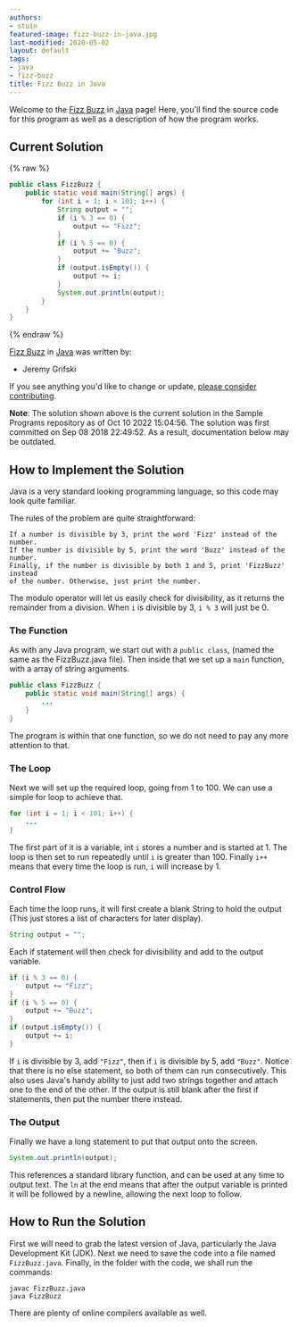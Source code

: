 ```yaml
---
authors:
- stuin
featured-image: fizz-buzz-in-java.jpg
last-modified: 2020-05-02
layout: default
tags:
- java
- fizz-buzz
title: Fizz Buzz in Java
---
```


Welcome to the [Fizz Buzz](https://sampleprograms.io/projects/fizz-buzz) in [Java](https://sampleprograms.io/languages/java) page! Here, you'll find the source code for this program as well as a description of how the program works.

## Current Solution

{% raw %}

```java
public class FizzBuzz {
    public static void main(String[] args) {
        for (int i = 1; i < 101; i++) {
            String output = "";
            if (i % 3 == 0) {
                output += "Fizz";
            }
            if (i % 5 == 0) {
                output += "Buzz";
            }
            if (output.isEmpty()) {
                output += i;
            }
            System.out.println(output);
        }
    }
}
```

{% endraw %}

[Fizz Buzz](https://sampleprograms.io/projects/fizz-buzz) in [Java](https://sampleprograms.io/languages/java) was written by:

- Jeremy Grifski

If you see anything you'd like to change or update, [please consider contributing](https://github.com/TheRenegadeCoder/sample-programs).

**Note**: The solution shown above is the current solution in the Sample Programs repository as of Oct 10 2022 15:04:56. The solution was first committed on Sep 08 2018 22:49:52. As a result, documentation below may be outdated.

## How to Implement the Solution

Java is a very standard looking programming language, so this code may look quite familiar.

The rules of the problem are quite straightforward:

    If a number is divisible by 3, print the word 'Fizz' instead of the number.
    If the number is divisible by 5, print the word 'Buzz' instead of the number.
    Finally, if the number is divisible by both 3 and 5, print 'FizzBuzz' instead
    of the number. Otherwise, just print the number.

The modulo operator will let us easily check for divisibility, as it returns the remainder
from a division. When `i` is divisible by 3, `i % 3` will just be 0.

### The Function

As with any Java program, we start out with a `public class`, (named the same as the
FizzBuzz.java file). Then inside that we set up a `main` function, with a array of string arguments.

```java
public class FizzBuzz {
    public static void main(String[] args) {
        ...
    }
}
```

The program is within that one function, so we do not need to pay any more attention to that.

### The Loop

Next we will set up the required loop, going from 1 to 100. We can use a simple for
loop to achieve that.

```java
for (int i = 1; i < 101; i++) {
    ...
}
```

The first part of it is a variable, int `i` stores a number and is started at 1.
The loop is then set to run repeatedly until `i` is greater than 100. Finally `i++ `means
that every time the loop is run, `i` will increase by 1.

### Control Flow

Each time the loop runs, it will first create a blank String to hold the output
(This just stores a list of characters for later display).

```java
String output = "";
```

Each if statement will then check for divisibility and add to the output variable.

```java
if (i % 3 == 0) {
    output += "Fizz";
}
if (i % 5 == 0) {
    output += "Buzz";
}
if (output.isEmpty()) {
    output += i;
}
```

If `i` is divisible by 3, add `"Fizz"`, then if `i` is divisible by 5, add `"Buzz"`. Notice
that there is no else statement, so both of them can run consecutively. This
also uses Java's handy ability to just add two strings together and attach one
to the end of the other. If the output is still blank after the first if
statements, then put the number there instead.

### The Output

Finally we have a long statement to put that output onto the screen.

```java
System.out.println(output);
```

This references a standard library function, and can be used at any time to output
text. The `ln` at the end means that after the output variable is printed it will
be followed by a newline, allowing the next loop to follow.


## How to Run the Solution

First we will need to grab the latest version of Java, particularly the Java
Development Kit (JDK). Next we need to save the code into a file named
`FizzBuzz.java`. Finally, in the folder with the code, we shall run the commands:

```console
javac FizzBuzz.java
java FizzBuzz
```

There are plenty of online compilers available as well.
